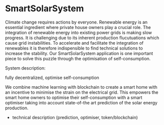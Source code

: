 # SmartSolarSystem

Climate change requires actions by everyone. Renewable energy is an essential ingredient where private house owners play a crucial role. 
The integration of renewable energy into existing power grids is making slow progress. It is challenging due to its inherent production flucutuations which cause grid instabilities. 
To accelerate and facilitate the integration of renewables it is therefore indispensible to find technical solutions to increase the stability. Our SmartSolarSystem application is one important piece to solve this puzzle through the optimisation of self-consumption.

System description:

fully decentralized, optimise self-consumption

We combine machine learning with blockchain to create a smart home with an incentive to minimise the strain on the electrical grid. This empowers the smart home owners to optimise their self-consumption with a smart optimiser taking into account state-of-the art prediction of the solar energy production.

- technical description (prediction, optimiser, token/blockchain)

